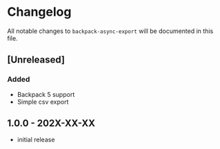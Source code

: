 # Changelog

All notable changes to `backpack-async-export` will be documented in this file.

## [Unreleased]
### Added
- Backpack 5 support
- Simple csv export

## 1.0.0 - 202X-XX-XX

- initial release
